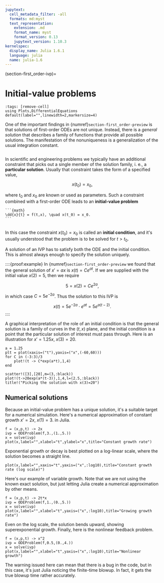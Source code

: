 ```yaml
---
jupytext:
  cell_metadata_filter: -all
  formats: md:myst
  text_representation:
    extension: .md
    format_name: myst
    format_version: 0.13
    jupytext_version: 1.10.3
kernelspec:
  display_name: Julia 1.6.1
  language: julia
  name: julia-1.6
---
```

(section-first_order-ivp)=
# Initial-value problems

```{code-cell}
:tags: [remove-cell]
using Plots,DifferentialEquations
default(label="",linewidth=2,markersize=4)
```

One of the important findings in {numref}`section-first_order-preview` is that solutions of first-order ODEs are not unique. Instead, there is a *general solution* that describes a family of functions that provide all possible solutions. The manifestation of the nonuniqueness is a generalization of the usual integration constant.

```{index} paticular solution, ! initial-value problem; with first-order ODE
```

In scientific and engineering problems we typically have an additional constraint that picks out a single member of the solution family, i. e., a **particular solution**. Usually that constraint takes the form of a specified value,

$$
x(t_0) = x_0,
$$

where $t_0$ and $x_0$ are known or used as parameters. Such a constraint combined with a first-order ODE leads to an **initial-value problem**

````{proof:definition} Initial-value problem (IVP)
```{math}
\dd{x}{t} = f(t,x), \quad x(t_0) = x_0.
```
````

```{index} ! initial condition
```

In this case the constraint $x(t_0)=x_0$ is called an **initial condition**, and it's usually understood that the problem is to be solved for $t>t_0$.

A solution of an IVP has to satisfy both the ODE and the initial condition. This is almost always enough to specify the solution uniquely.

::::{proof:example}
In {numref}`section-first_order-preview` we found that the general solution of $x'=ax$ is $x(t)=Ce^{at}$. If we are supplied with the initial value $x(2)=5$, then we require

$$
5 = x(2) = Ce^{2a},
$$

in which case $C=5e^{-2a}$. Thus the solution to this IVP is

$$
x(t) = 5e^{-2a}\cdot e^{at} = 5e^{a(t-2)}.
$$
::::

A graphical interpretation of the role of an initial condition is that the general solution is a family of curves in the $(t,x)$ plane, and the initial condition is a point that the particular solution of interest must pass through. Here is an illustration for $x'=1.25x$, $x(3)=20$.

```{code-cell}
a = 1.25
plt = plot(xaxis=("t"),yaxis=("x",(-60,60)))
for C in (-3:3)/3
    plot!(t -> C*exp(a*t),1,4)
end

scatter!([3],[20],m=(3,:black))
plot!(t->20exp(a*(t-3)),1,4,l=(2.5,:black))
title!("Picking the solution with x(3)=20")
```

## Numerical solutions

Because an initial-value problem has a unique solution, it's a suitable target for a numerical simulation. Here's a numerical approximation of constant growth $x'=2x$, $x(1)=3$. in Julia. 

```{code-cell}
f = (x,p,t) -> 2x
ivp = ODEProblem(f,3.,(1.,5.))
x = solve(ivp)
plot(x,label="",xlabel="t",ylabel="x",title="Constant growth rate")
```

Exponential growth or decay is best plotted on a log-linear scale, where the solution becomes a straight line.

```{code-cell}
plot(x,label="",xaxis="t",yaxis=("x",:log10),title="Constant growth rate (log scale)")
```

Here's our example of variable growth. Note that we are not using the known exact solution, but just letting Julia create a numerical approximation by other means.

```{code-cell}
f = (x,p,t) -> 2t*x
ivp = ODEProblem(f,1.,(0.,5.))
x = solve(ivp)
plot(x,label="",xlabel="t",yaxis=("x",:log10),title="Growing growth rate")
```

Even on the log scale, the solution bends upward, showing superexponential growth. Finally, here is the nonlinear feedback problem.

```{code-cell}
f = (x,p,t) -> x^2
ivp = ODEProblem(f,0.5,(0.,4.))
x = solve(ivp)
plot(x,label="",xlabel="t",yaxis=("x",:log10),title="Nonlinear growth")
```

The warning issued here can mean that there is a bug in the code, but in this case, it's just Julia noticing the finite-time blowup. In fact, it gets the true blowup time rather accurately.
